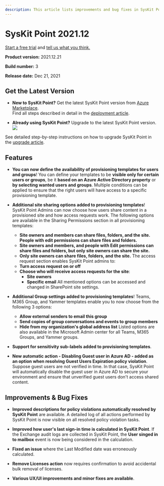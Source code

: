 ```yaml
---
description: This article lists improvements and bug fixes in SysKit Point version 2021.12.
--- 
```


# SysKit Point 2021.12

[Start a free trial](https://www.syskit.com/products/point/free-trial/) and [tell us what you think.](https://www.syskit.com/company/contact-us/)

**Product version:** 2021.12.21

**Build number:** 3

**Release date:** Dec 21, 2021

## Get the Latest Version

* **New to SysKit Point?** Get the latest SysKit Point version from [Azure Marketplace](https://azuremarketplace.microsoft.com/en-us/marketplace/apps/syskitltd.syskit_point).<br/>
   Find all steps described in detail in the [deployment article](../set-up-point-data-center/deployment/deploy-syskit-point.md).
    
* **Already using SysKit Point?** Upgrade to the latest SysKit Point version. <br/>
[![](https://aka.ms/deploytoazurebutton)](https://portal.azure.com/#create/Microsoft.Template/uri/https%3A%2F%2Fsyskitassetsstorage.blob.core.windows.net%2Fpoint%2FARMTemplates%2FPointUpdateDeploy%2FPointUpdateTemplate.json)

See detailed step-by-step instructions on how to upgrade SysKit Point in the [upgrade article](../set-up-point-data-center/deployment/upgrade-syskit-point.md).

## Features
* **You can now define the availability of provisioning templates for users and groups**! You can define your templates to be **visible only for certain users or groups**, be it **based on an Azure Active Directory property** or **by selecting wanted users and groups**. Multiple conditions can be applied to ensure that the right users will have access to a specific provisioning template.

* **Additional site sharing options added to provisioning templates**! SysKit Point Admins can now choose how users share content in a provisioned site and how access requests work. The following options are available in the Sharing Permissions section in all provisioning templates:
    * **Site owners and members can share files, folders, and the site. People with edit permissions can share files and folders.**
    * **Site owners and members, and people with Edit permissions can share files and folders, but only site owners can share the site.**
    * **Only site owners can share files, folders, and the site.**
The access request section enables SysKit Point admins to:
    * **Turn access request on or off**
    * **Choose who will receive access requests for the site**:
        * **Site owners**
        * **Specific email**
All mentioned options can be accessed and changed in SharePoint site settings.

* **Additional Group settings added to provisioning templates**! Teams, M365 Group, and Yammer templates enable you to now choose from the following 3 options:
    * **Allow external senders to email this group**
    * **Send copies of group conversations and events to group members**
    * **Hide from my organization's global address list**
Listed options are also available in the Microsoft Admin center for all Teams, M365 Groups, and Yammer groups.

* **Support for sensitivity sub-labels added to provisioning templates**.

* **New automatic action - Disabling Guest user in Azure AD - added as an option when resolving Guest Users Expiration policy violation**. Suppose guest users are not verified in time. In that case, SysKit Point will automatically disable the guest user in Azure AD to secure your environment and ensure that unverified guest users don't access shared content.

## Improvements & Bug Fixes

* **Improved descriptions for policy violations automatically resolved by SysKit Point** are available. A detailed log of all actions performed by SysKit Point is now visible on all resolved policy violation tasks. 

* **Improved how user's last sign-in time is calculated in SysKit Point**. If the Exchange audit logs are collected in SysKit Point, the **User singed in to mailbox** event is now being considered in the calculation.

* **Fixed an issue** where the Last Modified date was erroneously calculated.

* **Remove Licenses action** now requires confirmation to avoid accidental bulk removal of licenses.

* **Various UX/UI improvements and minor fixes are available**.
